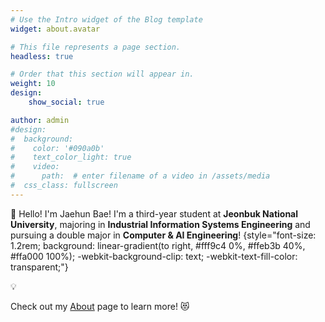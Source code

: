 ```yaml
---
# Use the Intro widget of the Blog template
widget: about.avatar

# This file represents a page section.
headless: true

# Order that this section will appear in.
weight: 10
design:
    show_social: true

author: admin
#design:
#  background:
#    color: '#090a0b'
#    text_color_light: true
#    video:
#      path:  # enter filename of a video in /assets/media
#  css_class: fullscreen
---
```


👋 Hello! I'm Jaehun Bae! I'm a third-year student at **Jeonbuk National University**, majoring in **Industrial Information Systems Engineering** and pursuing a double major in **Computer & AI Engineering**! 
{style="font-size: 1.2rem; background: linear-gradient(to right, #fff9c4 0%, #ffeb3b 40%, #ffa000 100%); -webkit-background-clip: text; -webkit-text-fill-color: transparent;"}

💡

Check out my [About](/cloud-portfolio/en/about) page to learn more! 😻
